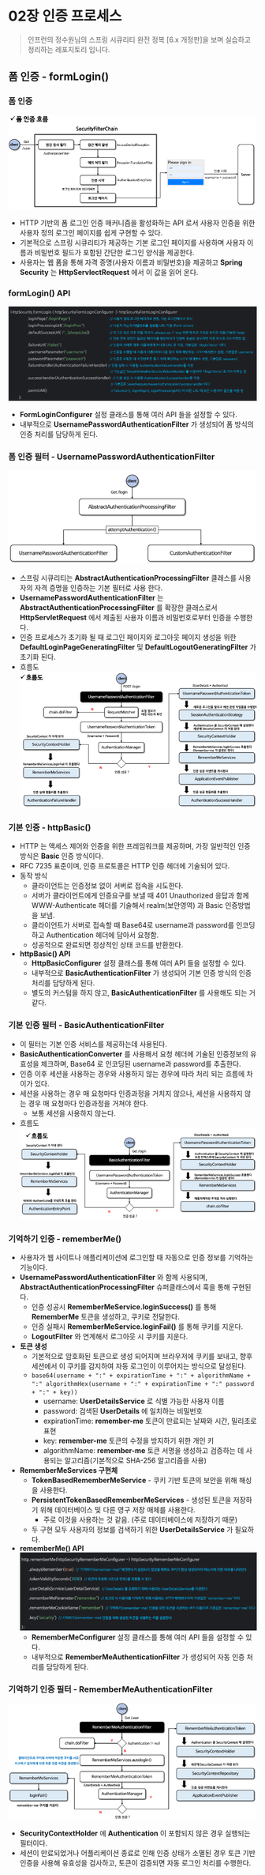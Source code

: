 # 02장 인증 프로세스

> 인프런의 정수원님의 스프링 시큐리티 완전 정복 [6.x 개정판]을 보며 실습하고 정리하는 레포지토리 입니다.

## 폼 인증 - formLogin()
### 폼 인증
![img.png](사진폴더/02/폼%20인증%20흐름.png)
- HTTP 기반의 폼 로그인 인증 매커니즘을 활성화하는 API 로서 사용자 인증을 위한 사용자 정의 로그인 페이지를 쉽게 구현할 수 있다.
- 기본적으로 스프링 시큐리티가 제공하는 기본 로그인 페이지를 사용하며 사용자 이름과 비밀번호 필드가 포함된 간단한 로그인 양식을 제공한다.
- 사용자는 웹 폼을 통해 자격 증명(사용자 이름과 비밀번호)을 제공하고 **Spring Security** 는 **HttpServlectRequest** 에서 이 값을 읽어 온다.

### formLogin() API
![img.png](사진폴더/02/formLogin()%20API.png)
- **FormLoginConfigurer** 설정 클래스를 통해 여러 API 들을 설정할 수 있다.
- 내부적으로 **UsernamePasswordAuthenticationFilter** 가 생성되어 폼 방식의 인증 처리를 담당하게 된다.

### 폼 인증 필터 - UsernamePasswordAuthenticationFilter
![img.png](사진폴더/02/UsernamePasswordAuthenticationFilter%20구조.png)
- 스프링 시큐리티는 **AbstractAuthenticationProcessingFilter** 클래스를 사용자의 자격 증명을 인증하는 기본 필터로 사용 한다.
- **UsernamePasswordAuthenticationFilter** 는 **AbstractAuthenticationProcessingFilter** 를 확장한 클래스로서 **HttpServletRequest** 에서
제출된 사용자 이름과 비밀번호로부터 인증을 수행한다.
- 인증 프로세스가 초기화 될 때 로그인 페이지와 로그아웃 페이지 생성을 위한 **DefaultLoginPageGeneratingFilter** 및 **DefaultLogoutGeneratingFilter** 가
초기화 된다.
- 흐름도
  ![img.png](사진폴더/02/UsernamePasswordAuthenticationFilter%20흐름도.png)

### 기본 인증 - httpBasic()
- HTTP 는 액세스 제어와 인증을 위한 프레임워크를 제공하며, 가장 일반적인 인증 방식은 **Basic** 인증 방식이다.
- RFC 7235 표준이며, 인증 프로토콜은 HTTP 인증 헤더에 기술되어 있다.
- 동작 방식
  - 클라이언트는 인증정보 없이 서버로 접속을 시도한다.
  - 서버가 클라이언트에게 인증요구를 보낼 때 401 Unauthorized 응답과 함께 WWW-Authenticate 헤더를 기술해서 realm(보안영역) 과 Basic 인증방법을 보냄.
  - 클라이언트가 서버로 접속할 때 Base64로 username과 password를 인코딩하고 Authentication 헤더에 담아서 요청함.
  - 성공적으로 완료되면 정상적인 상태 코드를 반환한다.
- **httpBasic() API**
  - **HttpBasicConfigurer** 설정 클래스를 통해 여러 API 들을 설정할 수 있다.
  - 내부적으로 **BasicAuthenticationFilter** 가 생성되어 기본 인증 방식의 인증 처리를 담당하게 된다.
  - 별도의 커스텀을 하지 않고, **BasicAuthenticationFilter** 를 사용해도 되는 거 같다.

### 기본 인증 필터 - BasicAuthenticationFilter
- 이 필터는 기본 인증 서비스를 제공하는데 사용된다.
- **BasicAuthenticationConverter** 를 사용해서 요청 헤더에 기술된 인증정보의 유효성을 체크하며, Base64 로 인코딩된 username과 password를 추출한다.
- 인증 이후 세션을 사용하는 경우와 사용하지 않는 경우에 따라 처리 되는 흐름에 차이가 있다.
- 세션을 사용하는 경우 매 요청마다 인증과정을 거치지 않으나, 세션을 사용하지 않는 경우 매 요청마다 인증과정을 거쳐야 한다.
  - 보통 세션을 사용하지 않는다.
- 흐름도
  ![img.png](사진폴더/02/BasicAuthenticationFilter%20흐름도.png)

### 기억하기 인증 - rememberMe()
- 사용자가 웹 사이트나 애플리케이션에 로그인할 때 자동으로 인증 정보를 기억하는 기능이다.
- **UsernamePasswordAuthenticationFilter** 와 함께 사용되며, **AbstractAuthenticationProcessingFilter** 슈퍼클래스에서 훅을 통해 구현된다.
  - 인증 성공시 **RememberMeService.loginSuccess()** 를 통해 **RememberMe** 토큰을 생성하고, 쿠키로 전달한다.
  - 인증 실패시 **RememberMeService.loginFail()** 를 통해 쿠키를 지운다.
  - **LogoutFilter** 와 연계해서 로그아웃 시 쿠키를 지운다.
- **토큰 생성**
  - 기본적으로 암호화된 토큰으로 생성 되어지며 브라우저에 쿠키를 보내고, 향후 세션에서 이 쿠키를 감지하여 자동 로그인이 이루어지는 방식으로 달성된다.
  - `base64(username + ":" + expirationTime + ":" + algorithmName + ":" algorithmHex(username + ":" + expirationTime + ":" password + ":" + key))`
    - username: **UserDetailsService** 로 식별 가능한 사용자 이름
    - password: 검색된 **UserDetails** 에 일치하는 비밀번호
    - expirationTime: **remember-me** 토큰이 만료되는 날짜와 시간, 밀리초로 표현
    - key: **remember-me** 토큰의 수정을 방지하기 위한 개인 키
    - algorithmName: **remember-me** 토큰 서명을 생성하고 검증하는 데 사용되는 알고리즘(기본적으로 SHA-256 알고리즘을 사용)
- **RememberMeServices 구현체**
  - **TokenBasedRememberMeService** - 쿠키 기반 토큰의 보안을 위해 해싱을 사용한다.
  - **PersistentTokenBasedRememberMeServices** - 생성된 토큰을 저장하기 위해 데이터베이스 및 다른 영구 저장 매체를 사용한다.
    - 주로 이것을 사용하는 것 같음. (주로 데이터베이스에 저장하기 때문)
  - 두 구현 모두 사용자의 정보를 검색하기 위한 **UserDetailsService** 가 필요하다.
- **rememberMe() API**
  ![img.png](사진폴더/02/rememberMe()%20API.png)
  - **RememberMeConfigurer** 설정 클래스를 통해 여러 API 들을 설정할 수 있다.
  - 내부적으로 **RememberMeAuthenticationFilter** 가 생성되어 자동 인증 처리를 담당하게 된다.

### 기억하기 인증 필터 - RememberMeAuthenticationFilter
![img.png](사진폴더/02/RememberMeAuthenticationFilter.png)
- **SecurityContextHolder** 에 **Authentication** 이 포함되지 않은 경우 실행되는 필터이다.
- 세션이 만료되었거나 어플리케이션 종료로 인해 인증 상태가 소멸된 경우 토큰 기반 인증을 사용해 유효성을 검사하고, 토큰이 검증되면 자동 로그인 처리를 수행한다.